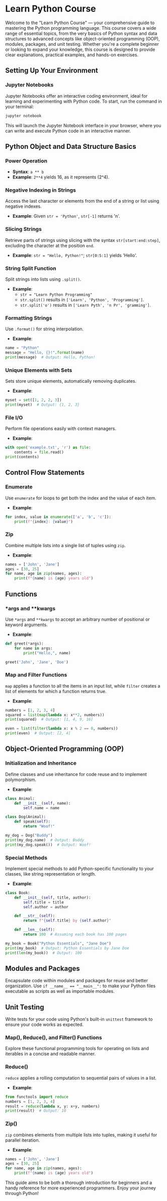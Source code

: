 # Learn Python Course

Welcome to the "Learn Python Course" — your comprehensive guide to mastering the Python programming language. This course covers a wide range of essential topics, from the very basics of Python syntax and data structures to advanced concepts like object-oriented programming (OOP), modules, packages, and unit testing. Whether you're a complete beginner or looking to expand your knowledge, this course is designed to provide clear explanations, practical examples, and hands-on exercises.

## Setting Up Your Environment

### Jupyter Notebooks

Jupyter Notebooks offer an interactive coding environment, ideal for learning and experimenting with Python code. To start, run the command in your terminal:

```bash
jupyter notebook
```

This will launch the Jupyter Notebook interface in your browser, where you can write and execute Python code in an interactive manner.

## Python Object and Data Structure Basics

### Power Operation

- **Syntax**: `a ** b`
- **Example**: `2**4` yields 16, as it represents \(2^4\).

### Negative Indexing in Strings

Access the last character or elements from the end of a string or list using negative indexes.

- **Example**: Given `str = 'Python'`, `str[-1]` returns 'n'.

### Slicing Strings

Retrieve parts of strings using slicing with the syntax `str[start:end:step]`, excluding the character at the position `end`.

- **Example**: `str = "Hello, Python!"`; `str[0:5:1]` yields 'Hello'.

### String Split Function

Split strings into lists using `.split()`.

- **Example**:
  - `str = "Learn Python Programming"`
  - `str.split()` results in `['Learn', 'Python', 'Programming']`.
  - `str.split('o')` results in `['Learn Pyth', 'n Pr', 'gramming']`.

### Formatting Strings

Use `.format()` for string interpolation.

- **Example**:

```python
name = "Python"
message = "Hello, {}!".format(name)
print(message)  # Output: Hello, Python!
```

### Unique Elements with Sets

Sets store unique elements, automatically removing duplicates.

- **Example**:

```python
myset = set([1, 2, 2, 3])
print(myset)  # Output: {1, 2, 3}
```

### File I/O

Perform file operations easily with context managers.

- **Example**:

```python
with open('example.txt', 'r') as file:
    contents = file.read()
print(contents)
```

## Control Flow Statements

### Enumerate

Use `enumerate` for loops to get both the index and the value of each item.

- **Example**:

```python
for index, value in enumerate(['a', 'b', 'c']):
    print(f"{index}: {value}")
```

### Zip

Combine multiple lists into a single list of tuples using `zip`.

- **Example**:

```python
names = ['John', 'Jane']
ages = [30, 25]
for name, age in zip(names, ages):
    print(f"{name} is {age} years old")
```

## Functions

### *args and **kwargs

Use `*args` and `**kwargs` to accept an arbitrary number of positional or keyword arguments.

- **Example**:

```python
def greet(*args):
    for name in args:
        print("Hello,", name)

greet('John', 'Jane', 'Doe')
```

### Map and Filter Functions

`map` applies a function to all the items in an input list, while `filter` creates a list of elements for which a function returns true.

- **Example**:

```python
numbers = [1, 2, 3, 4]
squared = list(map(lambda x: x**2, numbers))
print(squared)  # Output: [1, 4, 9, 16]

even = list(filter(lambda x: x % 2 == 0, numbers))
print(even)  # Output: [2, 4]
```

## Object-Oriented Programming (OOP)

### Initialization and Inheritance

Define classes and use inheritance for code reuse and to implement polymorphism.

- **Example**:

```python
class Animal:
    def __init__(self, name):
        self.name = name

class Dog(Animal):
    def speak(self):
        return "Woof!"

my_dog = Dog("Buddy")
print(my_dog.name)  # Output: Buddy
print(my_dog.speak())  # Output: Woof!
```

### Special Methods

Implement special methods to add Python-specific functionality to your classes, like string representation or length.

- **Example**:

```python
class Book:
    def __init__(self, title, author):
        self.title = title
        self.author = author

    def __str__(self):
        return f"{self.title} by {self.author}"

    def __len__(self):
        return 100  # Assuming each book has 100 pages

my_book = Book("Python Essentials", "Jane Doe")
print(my_book)  # Output: Python Essentials by Jane Doe
print(len(my_book))  # Output: 100
```

## Modules and Packages

Encapsulate code within modules and packages for reuse and better organization. Use `if __name__ == "__main__":` to make your Python files executable as scripts as well as importable modules.

## Unit Testing

Write tests for your code using Python's built-in `unittest` framework to ensure your code works as expected.

### Map(), Reduce(), and Filter() Functions

Explore these functional programming tools for operating on lists and iterables in a concise and readable manner.

### Reduce()

`reduce` applies a rolling computation to sequential pairs of values in a list.

- **Example**:

```python
from functools import reduce
numbers = [1, 2, 3, 4]
result = reduce(lambda x, y: x+y, numbers)
print(result)  # Output: 10
```

### Zip()

`zip` combines elements from multiple lists into tuples, making it useful for parallel iteration.

- **Example**:

```python
names = ['John', 'Jane']
ages = [30, 25]
for name, age in zip(names, ages):
    print(f"{name} is {age} years old")
```

This guide aims to be both a thorough introduction for beginners and a handy reference for more experienced programmers. Enjoy your journey through Python!
